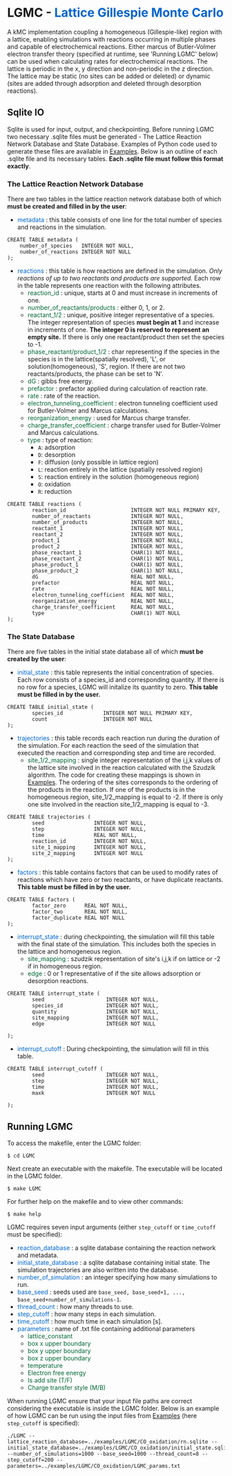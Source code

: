 # LGMC - <span style="color: #0066CC"> Lattice Gillespie Monte Carlo </span>

A kMC implementation coupling a homogeneous (Gillespie-like) region with a lattice, enabling simulations with reactions occurring in multiple phases and capable of electrochemical reactions. Either marcus of Butler-Volmer electron transfer theory (specified at runtime, see 'Running LGMC' below) can be used when calculating rates for electrochemical reactions. The lattice is periodic in the x, y direction and non-periodic in the z direction. The lattice may be static (no sites can be added or deleted) or dynamic (sites are added through adsorption and deleted through desorption reactions).

## Sqlite IO  

Sqlite is used for input, output, and checkpointing. Before running LGMC two necessary .sqlite files must be generated - The Lattice Reaction Network Database and State Database. Examples of Python code used to generate these files are available in [Examples](./Examples.html). Below is an outline of each .sqlite file and its necessary tables. **Each .sqlite file must follow this format exactly**. 

### The Lattice Reaction Network Database 

There are two tables in the lattice reaction network database both of which **must be created and filled in by the user**:
- <span style="color:#0066CC"> metadata </span> : this table consists of one line for the total number of species and reactions in the simulation.
```
CREATE TABLE metadata (
    number_of_species   INTEGER NOT NULL,
    number_of_reactions INTEGER NOT NULL
);
```

- <span style="color:#0066CC"> reactions </span>: this table is how reactions are defined in the simulation. *Only reactions of up to two reactants and products are supported.* Each row in the table represents one reaction with the following attributes. 
    - <span style="color:#006633"> reaction_id </span>: unique, starts at 0 and must increase in increments of one.
    - <span style="color:#006633"> number_of_reactants/products </span>: either 0, 1, or 2.
    - <span style="color:#006633"> reactant_1/2 </span>: unique, positive integer representative of a species. The integer representation of species **must begin at 1** and increase in increments of one. **The integer 0 is reserved to represent an empty site.** If there is only one reactant/product then set the species to -1.
    - <span style="color:#006633"> phase_reactant/product_1/2 </span>: char representing if the species in the species is in the lattice(spatially resolved), 'L', or solution(homogeneous), 'S', region. If there are not two reactants/products, the phase can be set to 'N'.
    - <span style="color:#006633"> dG </span>: gibbs free energy.
    - <span style="color:#006633"> prefactor </span>: prefactor applied during calculation of reaction rate.
    - <span style="color:#006633"> rate </span>: rate of the reaction.
    - <span style="color:#006633"> electron_tunneling_coefficient </span>: electron tunneling coefficient used for Butler-Volmer and Marcus calculations.
    - <span style="color:#006633"> reorganization_energy </span>: used for Marcus charge transfer.
    - <span style="color:#006633"> charge_transfer_coefficient </span>: charge transfer used for Butler-Volmer and Marcus calculations.
    - <span style="color:#006633"> type </span>: type of reaction:
        - `A`: adsorption
        - `D`: desorption
        - `F`: diffusion (only possible in lattice region)
        - `L`: reaction entirely in the lattice (spatially resolved region)
        - `S`: reaction entirely in the solution (homogeneous region)
        - `O`: oxidation
        - `R`: reduction
```
CREATE TABLE reactions (
        reaction_id                     INTEGER NOT NULL PRIMARY KEY,
        number_of_reactants             INTEGER NOT NULL,
        number_of_products              INTEGER NOT NULL,
        reactant_1                      INTEGER NOT NULL,
        reactant_2                      INTEGER NOT NULL,
        product_1                       INTEGER NOT NULL,
        product_2                       INTEGER NOT NULL,
        phase_reactant_1                CHAR(1) NOT NULL,
        phase_reactant_2                CHAR(1) NOT NULL,
        phase_product_1                 CHAR(1) NOT NULL,
        phase_product_2                 CHAR(1) NOT NULL,
        dG                              REAL NOT NULL,
        prefactor                       REAL NOT NULL,
        rate                            REAL NOT NULL,
        electron_tunneling_coefficient  REAL NOT NULL,
        reorganization_energy           REAL NOT NULL,
        charge_transfer_coefficient     REAL NOT NULL,
        type                            CHAR(1) NOT NULL
);
```

### The State Database 
There are five tables in the initial state database all of which **must be created by the user**: 

- <span style="color:#0066CC"> initial_state </span>: this table represents the initial concentration of species. Each row consists of a species_id and corresponding quantity. If there is no row for a species, LGMC will initalize its quantity to zero. **This table must be filled in by the user.**
```
CREATE TABLE initial_state (
        species_id             INTEGER NOT NULL PRIMARY KEY,
        count                  INTEGER NOT NULL
);
```
- <span style="color:#0066CC"> trajectories </span>: this table records each reaction run during the duration of the simulation. For each reaction the seed of the simulation that executed the reaction and corresponding step and time are recorded. 
     - <span style="color:#006633"> site_1/2_mapping </span>: single integer representation of the i,j,k values of the lattice site involved in the reaction calculated with the Szudzik algorithm. The code for creating these mappings is shown in [Examples](./Examples.html). The ordering of the sites corresponds to the ordering of the products in the reaction. If one of the products is in the homogeneous region, site_1/2_mapping is equal to -2. If there is only one site involved in the reaction site_1/2_mapping is equal to -3.
```
CREATE TABLE trajectories (
        seed                INTEGER NOT NULL,
        step                INTEGER NOT NULL,
        time                REAL NOT NULL,
        reaction_id         INTEGER NOT NULL,
        site_1_mapping      INTEGER NOT NULL,
        site_2_mapping      INTEGER NOT NULL
);
```
- <span style="color:#0066CC"> factors </span>: this table contains factors that can be used to modify rates of reactions which have zero or two reactants, or have duplicate reactants. **This table must be filled in by the user.**
```
CREATE TABLE factors (
        factor_zero      REAL NOT NULL,
        factor_two       REAL NOT NULL,
        factor_duplicate REAL NOT NULL
);
```
- <span style="color:#0066CC"> interrupt_state </span>: during checkpointing, the simulation will fill this table with the final state of the simulation. This includes both the species in the lattice and homogeneous region.
    - <span style="color:#006633"> site_mapping </span>: szudzik representation of site's i,j,k if on lattice or -2 if in homogeneous region.
    - <span style="color:#006633"> edge </span>: 0 or 1 representative of if the site allows adsorption or desorption reactions.
```
CREATE TABLE interrupt_state (
        seed                    INTEGER NOT NULL,
        species_id              INTEGER NOT NULL,
        quantity                INTEGER NOT NULL,
        site_mapping            INTEGER NOT NULL,
        edge                    INTEGER NOT NULL
        
);
```
- <span style="color:#0066CC"> interrupt_cutoff </span>: During checkpointing, the simulation will fill in this table.
```
CREATE TABLE interrupt_cutoff (
        seed                    INTEGER NOT NULL,
        step                    INTEGER NOT NULL,
        time                    INTEGER NOT NULL,
        maxk                    INTEGER NOT NULL
        
);
```
## Running LGMC
To access the makefile, enter the LGMC folder:

```
$ cd LGMC
```

Next create an executable with the makefile. The executable will be located in the LGMC folder.

```
$ make LGMC
```

For further help on the makefile and to view other commands:

```
$ make help
```

LGMC requires seven input arguments (either `step_cutoff` or `time_cutoff` must be specified): 

- <span style="color:#0066CC"> reaction_database </span>: a sqlite database containing the reaction network and metadata.
- <span style="color:#0066CC"> initial_state_database </span>: a sqlite database containing initial state. The simulation trajectories are also written into the database.
-  <span style="color:#0066CC">number_of_simulation </span>: an integer specifying how many simulations to run.
-  <span style="color:#0066CC">base_seed </span>: seeds used are `base_seed, base_seed+1, ..., base_seed+number_of_simulations-1`.
- <span style="color:#0066CC"> thread_count </span>: how many threads to use.
- <span style="color:#0066CC"> step_cutoff </span>: how many steps in each simulation.
- <span style="color:#0066CC"> time_cutoff </span>: how much time in each simulation [s].
- <span style="color:#0066CC"> parameters </span>: name of .txt file containing additional parameters
    - <span style="color:#006633"> lattice_constant </span>
    - <span style="color:#006633"> box x upper boundary </span>
    - <span style="color:#006633"> box y upper boundary </span>
    - <span style="color:#006633"> box z upper boundary </span>
    - <span style="color:#006633"> temperature </span>
    - <span style="color:#006633"> Electron free energy </span>
    - <span style="color:#006633"> Is add site (T/F) </span>
    - <span style="color:#006633"> Charge transfer style (M/B) </span>

When running LGMC ensure that your input file paths are correct considering the executable is inside the LGMC folder. Below is an example of how LGMC can be run using the input files from [Examples](./Examples.html) (here `step_cutoff` is specified):

```
./LGMC --lattice_reaction_database=../examples/LGMC/CO_oxidation/rn.sqlite --initial_state_database=../examples/LGMC/CO_oxidation/initial_state.sqlite --number_of_simulations=1000 --base_seed=1000 --thread_count=8 --step_cutoff=200 --parameters=../examples/LGMC/CO_oxidation/LGMC_params.txt
```